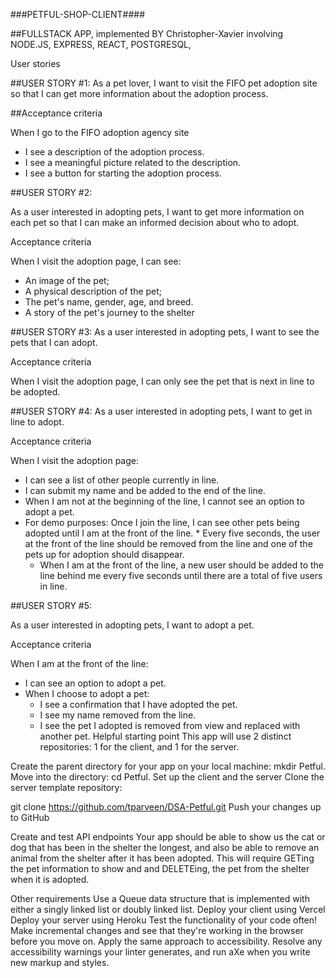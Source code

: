 ###PETFUL-SHOP-CLIENT####


##FULLSTACK APP, implemented BY Christopher-Xavier involving NODE.JS, EXPRESS, REACT, POSTGRESQL,

User stories

##USER STORY #1:
As a pet lover, I want to visit the FIFO pet adoption site 
so that I can get more information about the adoption process.

##Acceptance criteria

When I go to the FIFO adoption agency site

* I see a description of the adoption process.
* I see a meaningful picture related to the description.
* I see a button for starting the adoption process.

##USER STORY #2:

As a user interested in adopting pets, I want to get more information 
on each pet so that I can make an informed decision about who to adopt.

Acceptance criteria

When I visit the adoption page, I can see:

* An image of the pet;
* A physical description of the pet;
* The pet's name, gender, age, and breed.
* A story of the pet's journey to the shelter

##USER STORY #3:
As a user interested in adopting pets, 
I want to see the pets that I can adopt.

Acceptance criteria

When I visit the adoption page, I can only see the 
pet that is next in line to be adopted.

##USER STORY #4:
As a user interested in adopting pets, I want to get in line to adopt.

Acceptance criteria

When I visit the adoption page:

* I can see a list of other people currently in line.
* I can submit my name and be added to the end of the line.
* When I am not at the beginning of the line, I cannot see an option to adopt a pet.
* For demo purposes: Once I join the line, I can see other pets being adopted until I am at the front of the line.               * Every five seconds, the user at the front of the line should be removed from the line and one of the pets up for adoption should disappear.
  * When I am at the front of the line, a new user should be added to the line behind me every five seconds until there are a total of five users in line.


##USER STORY #5:


As a user interested in adopting pets, I want to adopt a pet.

Acceptance criteria

When I am at the front of the line:

* I can see an option to adopt a pet.
* When I choose to adopt a pet: 
    * I see a confirmation that I have adopted the pet.
    * I see my name removed from the line.
    * I see the pet I adopted is removed from view and replaced with another pet.
Helpful starting point
This app will use 2 distinct repositories: 1 for the client, and 1 for the server.

Create the parent directory for your app on your local machine: mkdir Petful.
Move into the directory: cd Petful.
Set up the client and the server
Clone the server template repository:

git clone https://github.com/tparveen/DSA-Petful.git
Push your changes up to GitHub

Create and test API endpoints
Your app should be able to show us the cat or dog that has been in the shelter the longest, and also be able to remove an animal from the shelter after it has been adopted. This will require GETing the pet information to show and and DELETEing, the pet from the shelter when it is adopted.

Other requirements
Use a Queue data structure that is implemented with either a singly linked list or doubly linked list.
Deploy your client using Vercel
Deploy your server using Heroku
Test the functionality of your code often! Make incremental changes and see that they're working in the browser before you move on.
Apply the same approach to accessibility. Resolve any accessibility warnings your linter generates, and run aXe when you write new markup and styles.

